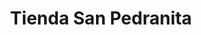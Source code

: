 ---
title: "Tienda San Pedranita"
url: /santa-lucia-milpas-altas/tienda-san-pedranita/
shop: Lebensmittel
---
